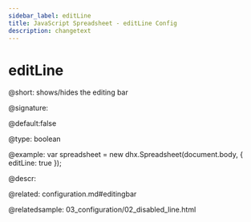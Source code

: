 ```yaml
---
sidebar_label: editLine
title: JavaScript Spreadsheet - editLine Config
description: changetext
---
```


# editLine

@short: shows/hides the editing bar

@signature:

@default:false

@type: boolean

@example:
var spreadsheet = new dhx.Spreadsheet(document.body, {
	editLine: true
});

@descr:

@related:
configuration.md#editingbar

@relatedsample:
03_configuration/02_disabled_line.html
